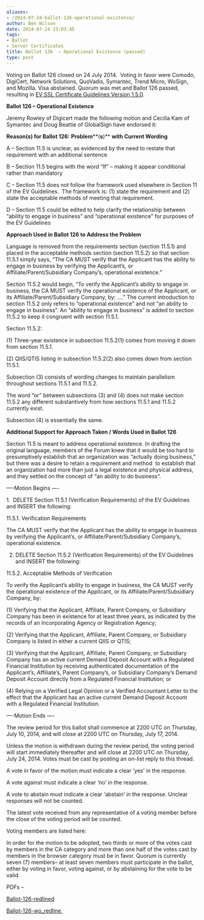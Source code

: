 ```yaml
---
aliases:
- /2014-07-24-ballot-126-operational-existence/
author: Ben Wilson
date: 2014-07-24 23:03:45
tags:
- Ballot
- Server Certificates
title: Ballot 126  – Operational Existence (passed)
type: post
---
```


Voting on Ballot 126 closed on 24 July 2014.  Voting in favor were Comodo, DigiCert, Network Solutions, QuoVadis, Symantec, Trend Micro, WoSign, and Mozilla. Visa abstained. Quorum was met and Ballot 126 passed, resulting in [EV SSL Certificate Guidelines Version 1.5.0][1].

**Ballot 126 – Operational Existence**

Jeremy Rowley of Digicert made the following motion and Cecilia Kam of Symantec and Doug Beattie of GlobalSign have endorsed it:

**Reason(s) for Ballot 126:** **Problem****(****s****)** **with Current Wording**

A – Section 11.5 is unclear, as evidenced by the need to restate that requirement with an additional sentence

B – Section 11.5 begins with the word “If” – making it appear conditional rather than mandatory

C – Section 11.5 does not follow the framework used elsewhere in Section 11 of the EV Guidelines.  The framework is: (1) state the requirement and (2) state the acceptable methods of meeting that requirement.

D – Section 11.5 could be edited to help clarify the relationship between “ability to engage in business” and “operational existence” for purposes of the EV Guidelines

**Approach Used in Ballot 126 to Address the Problem**

Language is removed from the requirements section (section 11.5.1) and placed in the acceptable methods section (section 11.5.2) so that section 11.5.1 simply says, “The CA MUST verify that the Applicant has the ability to engage in business by verifying the Applicant’s, or Affiliate/Parent/Subsidiary Company’s, operational existence.”

Section 11.5.2 would begin, “To verify the Applicant’s ability to engage in business, the CA MUST verify the operational existence of the Applicant, or its Affiliate/Parent/Subsidiary Company, by: ….” The current introduction to section 11.5.2 only refers to “operational existence” and not “an ability to engage in business”. An “ability to engage in business” is added to section 11.5.2 to keep it congruent with section 11.5.1.

Section 11.5.2:

(1) Three-year existence in subsection 11.5.2(1) comes from moving it down from section 11.5.1.

(2) QIIS/QTIS listing in subsection 11.5.2(2) also comes down from section 11.5.1.

Subsection (3) consists of wording changes to maintain parallelism throughout sections 11.5.1 and 11.5.2.

The word “or” between subsections (3) and (4) does not make section 11.5.2 any different substantively from how sections 11.5.1 and 11.5.2 currently exist.

Subsection (4) is essentially the same.

**Additional Support for Approach Taken / Words Used in Ballot 126**

Section 11.5 is meant to address operational existence. In drafting the original language, members of the Forum knew that it would be too hard to presumptively establish that an organization was “actually doing business,” but there was a desire to retain a requirement and method  to establish that an organization had more than just a legal existence and physical address, and they settled on the concept of “an ability to do business”.

—-Motion Begins —-

1.  DELETE Section 11.5.1 (Verification Requirements) of the EV Guidelines and INSERT the following:

11.5.1. Verification Requirements

The CA MUST verify that the Applicant has the ability to engage in business by verifying the Applicant’s, or Affiliate/Parent/Subsidiary Company’s, operational existence.

2. DELETE Section 11.5.2 (Verification Requirements) of the EV Guidelines and INSERT the following:

11.5.2. Acceptable Methods of Verification

To verify the Applicant’s ability to engage in business, the CA MUST verify the operational existence of the Applicant, or its Affiliate/Parent/Subsidiary Company, by:

(1) Verifying that the Applicant, Affiliate, Parent Company, or Subsidiary Company has been in existence for at least three years, as indicated by the records of an Incorporating Agency or Registration Agency;

(2) Verifying that the Applicant, Affiliate, Parent Company, or Subsidiary Company is listed in either a current QIIS or QTIS;

(3) Verifying that the Applicant, Affiliate, Parent Company, or Subsidiary Company has an active current Demand Deposit Account with a Regulated Financial Institution by receiving authenticated documentation of the Applicant’s, Affiliate’s, Parent Company’s, or Subsidiary Company’s Demand Deposit Account directly from a Regulated Financial Institution; or

(4) Relying on a Verified Legal Opinion or a Verified Accountant Letter to the effect that the Applicant has an active current Demand Deposit Account with a Regulated Financial Institution.

—-Motion Ends —-

The review period for this ballot shall commence at 2200 UTC on Thursday, July 10, 2014, and will close at 2200 UTC on Thursday, July 17, 2014.

Unless the motion is withdrawn during the review period, the voting period will start immediately thereafter and will close at 2200 UTC on Thursday, July 24, 2014. Votes must be cast by posting an on-list reply to this thread.

A vote in favor of the motion must indicate a clear ‘yes’ in the response.

A vote against must indicate a clear ‘no’ in the response.

A vote to abstain must indicate a clear ‘abstain’ in the response. Unclear responses will not be counted.

The latest vote received from any representative of a voting member before the close of the voting period will be counted.

Voting members are listed here:

In order for the motion to be adopted, two thirds or more of the votes cast by members in the CA category and more than one half of the votes cast by members in the browser category must be in favor. Quorum is currently seven (7) members– at least seven members must participate in the ballot, either by voting in favor, voting against, or by abstaining for the vote to be valid.

PDFs –

[Ballot-126-redlined][2]

[Ballot-126-wo_redline ][3]

[1]: /uploads/EV-SSL-Certificate-Guidelines-Version-1.5.0.pdf
[2]: /uploads/Ballot-126-redlined.pdf
[3]: /uploads/Ballot-126-wo_redline.pdf